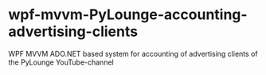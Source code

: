 # wpf-mvvm-PyLounge-accounting-advertising-clients
WPF MVVM ADO.NET based system for accounting of advertising clients of the PyLounge YouTube-channel
